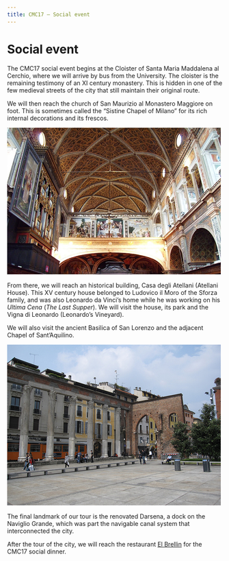 ```yaml
---
title: CMC17 – Social event
---
```


Social event
============

The CMC17 social event begins at the Cloister of Santa Maria Maddalena al Cerchio, where we will arrive by bus from the University. The cloister is the remaining testimony of an XI century monastery. This is hidden in one of the few medieval streets of the city that still maintain their original route.

We will then reach the church of San Maurizio al Monastero Maggiore on foot. This is sometimes called the “Sistine Chapel of Milano” for its rich internal decorations and its frescos.

![[В церкви San Maurizio al Monastero Maggiore](https://www.flickr.com/photos/foupic/11031655345/) by [FouPic](https://www.flickr.com/photos/foupic/), used under [CC BY](https://creativecommons.org/licenses/by/2.0/)](/media/san-maurizio.jpg "В церкви San Maurizio al Monastero Maggiore")

From there, we will reach an historical building, Casa degli Atellani (Atellani House). This XV century house belonged to Ludovico il Moro of the Sforza family, and was also Leonardo da Vinci’s home while he was working on his *Ultima Cena* (*The Last Supper*). We will visit the house, its park and the Vigna di Leonardo (Leonardo’s Vineyard).

We will also visit the ancient Basilica of San Lorenzo and the adjacent Chapel of Sant’Aquilino.

![[Colonne di San Lorenzo](https://www.flickr.com/photos/brostad/3461918824/) by [Bernt Rostad](https://www.flickr.com/photos/brostad/), used under [CC BY](https://creativecommons.org/licenses/by/2.0/)](/media/colonne-di-san-lorenzo.jpg "Colonne di San Lorenzo")

The final landmark of our tour is the renovated Darsena, a dock on the Naviglio Grande, which was part the navigable canal system that interconnected the city.

After the tour of the city, we will reach the restaurant [El Brellin](http://www.brellin.com/) for the CMC17 social dinner.
